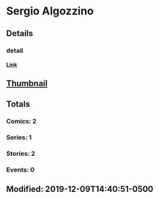 # Sergio  Algozzino 
## Details
### detail
#### [Link](http://marvel.com/comics/creators/13963/sergio_algozzino?utm_campaign=apiRef&utm_source=225578a89fc76f3d20fbffda5d17a88d)
## [Thumbnail](http://i.annihil.us/u/prod/marvel/i/mg/b/40/image_not_available.jpg)
## Totals
### Comics: 2
### Series: 1
### Stories: 2
### Events: 0
## Modified: 2019-12-09T14:40:51-0500